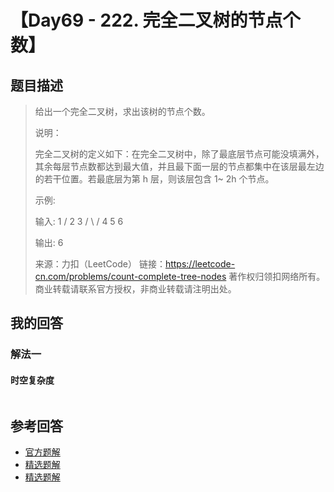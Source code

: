 # 【Day69 - 222. 完全二叉树的节点个数】

## 题目描述

> 给出一个完全二叉树，求出该树的节点个数。
>
> 说明：
>
> 完全二叉树的定义如下：在完全二叉树中，除了最底层节点可能没填满外，其余每层节点数都达到最大值，并且最下面一层的节点都集中在该层最左边的若干位置。若最底层为第 h 层，则该层包含 1~ 2h 个节点。
>
> 示例:
>
> 输入:
> 1
> /
> 2 3
> / \ /
> 4 5 6
>
> 输出: 6
>
> 来源：力扣（LeetCode）
> 链接：https://leetcode-cn.com/problems/count-complete-tree-nodes
> 著作权归领扣网络所有。商业转载请联系官方授权，非商业转载请注明出处。

## 我的回答

### 解法一

#### 时空复杂度

```JavaScript

```

## 参考回答

- [官方题解](https://github.com/leetcode-pp/91alg-1/issues/94#issuecomment-669001499)
- [精选题解](https://github.com/leetcode-pp/91alg-1/issues/94#issuecomment-669178348)
- [精选题解](https://github.com/leetcode-pp/91alg-1/issues/94#issuecomment-669158988)

